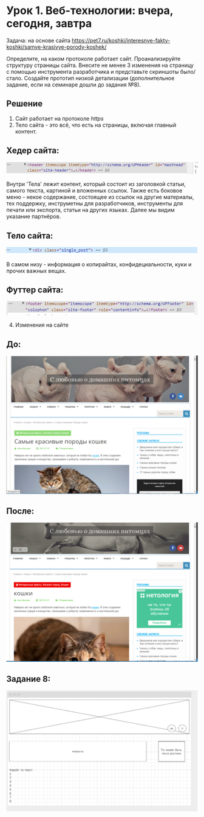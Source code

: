 # Урок 1. Веб-технологии: вчера, сегодня, завтра

Задача: на основе сайта https://pet7.ru/koshki/interesnye-fakty-koshki/samye-krasivye-porody-koshek/

Определите, на каком протоколе работает сайт.
Проанализируйте структуру страницы сайта.
Внесите не менее 3 изменения на страницу с помощью инструмента разработчика и представьте скриншоты было/стало.
Создайте прототип низкой детализации (дополнительное задание, если на семинаре дошли до задания №8).


## Решение

1. Сайт работает на протоколе *https*
2. Тело сайта - это всё, что есть на страницы, включая главный контент.
## Хедер сайта:
![heder pic](heder.PNG)

Внутри 'Тела' лежит контент, который состоит из заголовкой статьи, самого текста, картиной и вложенных ссылок. 
Также есть боковое меню - некое содержание, состоящее из ссылок на другие материалы, тех поддержку, инструметны для разработчиков, инструменты для печати или экспорта, статьи на других языках.
Далее мы видим указание партнёров.

## Тело сайта:
![telo pic](telo.PNG)

В самом низу - информация о копирайтах, конфидециальности, куки и прочих важных вещах.

## Футтер сайта:
![futer pic](futer.PNG)

4. Изменения на сайте 
## До:
![do pic](do.PNG)

## После:
![posle pic](posle.PNG)

## Задание 8:
![kvest8 pic](kvest8.PNG)
